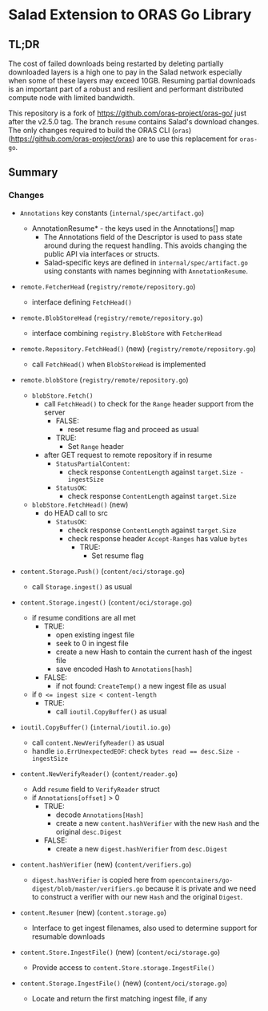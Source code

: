 # Salad Extension to ORAS Go Library

## TL;DR

The cost of failed downloads being restarted by deleting partially downloaded layers
is a high one to pay in the Salad network especially when some of these layers may exceed
10GB.  Resuming partial downloads is an important part of a robust and resilient and
performant distributed compute node with limited bandwidth.

This repository is a fork of https://github.com/oras-project/oras-go/ just after the v2.5.0
tag.  The branch `resume` contains Salad's download changes.  The only changes required to
build the ORAS CLI (`oras`) (https://github.com/oras-project/oras) are to use this replacement
for `oras-go`.

## Summary

### Changes

* `Annotations` key constants (`internal/spec/artifact.go`)
  * AnnotationResume* - the keys used in the Annotations[] map
    * The Annotations field of the Descriptor is used to pass state around during the request handling.  This avoids changing the public API via interfaces or structs.
    * Salad-specific keys are defined in `internal/spec/artifact.go` using constants with names beginning with `AnnotationResume`.

* `remote.FetcherHead` (`registry/remote/repository.go`)
  * interface defining `FetchHead()`

* `remote.BlobStoreHead` (`registry/remote/repository.go`)
  * interface combining `registry.BlobStore` with `FetcherHead`

* `remote.Repository.FetchHead()` (new) (`registry/remote/repository.go`)
  * call `FetchHead()` when `BlobStoreHead` is implemented

* `remote.blobStore` (`registry/remote/repository.go`)
  * `blobStore.Fetch()`
    * call `FetchHead()` to check for the `Range` header support from the server
      * FALSE:
        * reset resume flag and proceed as usual
      * TRUE:
        * Set `Range` header
    * after GET request to remote repository if in resume
      * `StatusPartialContent`:
        * check response `ContentLength` against `target.Size - ingestSize`
      * `StatusOK`:
        * check response `ContentLength` against `target.Size`
  * `blobStore.FetchHead()` (new)
    * do HEAD call to src
      * `StatusOK`:
        * check response `ContentLength` against `target.Size`
        * check response header `Accept-Ranges` has value `bytes`
          * TRUE:
            * Set resume flag

* `content.Storage.Push()` (`content/oci/storage.go`)
  * call `Storage.ingest()` as usual

* `content.Storage.ingest()` (`content/oci/storage.go`)
  * if resume conditions are all met
    * TRUE:
      * open existing ingest file
      * seek to 0 in ingest file
      * create a new Hash to contain the current hash of the ingest file
      * save encoded Hash to `Annotations[hash]`
    * FALSE:
      * if not found: `CreateTemp()` a new ingest file as usual
  * if `0 <= ingest size < content-length`
    * TRUE:
      * call `ioutil.CopyBuffer()` as usual

* `ioutil.CopyBuffer()` (`internal/ioutil.io.go`)
  * call `content.NewVerifyReader()` as usual
  * handle `io.ErrUnexpectedEOF`: check `bytes read == desc.Size - ingestSize`

* `content.NewVerifyReader()` (`content/reader.go`)
  * Add `resume` field to `VerifyReader` struct
  * if `Annotations[offset]` > 0
    * TRUE:
      * decode `Annotations[Hash]`
      * create a new `content.hashVerifier` with the new `Hash` and the original `desc.Digest`
    * FALSE:
      * create a new `digest.hashVerifier` from `desc.Digest`

* `content.hashVerifier` (new) (`content/verifiers.go`)
  * `digest.hashVerifier` is copied here from `opencontainers/go-digest/blob/master/verifiers.go`
    because it is private and we need to construct a verifier with our new `Hash` and the original `Digest`.

* `content.Resumer` (new) (`content.storage.go`)
  * Interface to get ingest filenames, also used to determine support for resumable downloads

* `content.Store.IngestFile()` (new) (`content/oci/storage.go`)
  * Provide access to `content.Store.storage.IngestFile()`

* `content.Storage.IngestFile()` (new) (`content/oci/storage.go`)
  * Locate and return the first matching ingest file, if any
